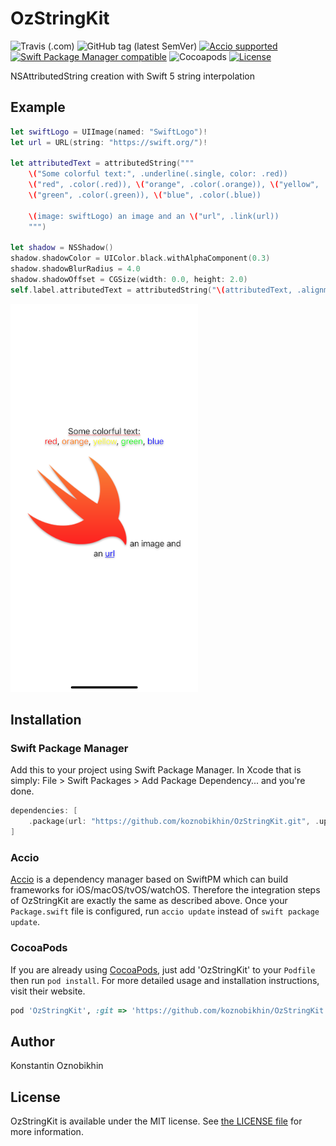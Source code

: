 # OzStringKit
![Travis (.com)](https://img.shields.io/travis/com/koznobikhin/OzStringKit)
![GitHub tag (latest SemVer)](https://img.shields.io/github/v/tag/koznobikhin/OzStringKit)
[![Accio supported](https://img.shields.io/badge/Accio-supported-0A7CF5.svg?style=flat)](https://github.com/JamitLabs/Accio)
[![Swift Package Manager compatible](https://img.shields.io/badge/Swift%20Package%20Manager-compatible-brightgreen.svg)](https://github.com/apple/swift-package-manager)
![Cocoapods](https://img.shields.io/cocoapods/v/OzStringKit)
[![License](https://img.shields.io/github/license/koznobikhin/OzStringKit)](https://github.com/koznobikhin/OzStringKit/blob/master/LICENSE)

NSAttributedString creation with Swift 5 string interpolation

## Example

```Swift
let swiftLogo = UIImage(named: "SwiftLogo")!
let url = URL(string: "https://swift.org/")!

let attributedText = attributedString("""
    \("Some colorful text:", .underline(.single, color: .red))
    \("red", .color(.red)), \("orange", .color(.orange)), \("yellow", .color(.yellow)), \
    \("green", .color(.green)), \("blue", .color(.blue))

    \(image: swiftLogo) an image and an \("url", .link(url))
    """)

let shadow = NSShadow()
shadow.shadowColor = UIColor.black.withAlphaComponent(0.3)
shadow.shadowBlurRadius = 4.0
shadow.shadowOffset = CGSize(width: 0.0, height: 2.0)
self.label.attributedText = attributedString("\(attributedText, .alignment(.center), .shadow(shadow))")

```

![Screen shot](demo.png)

## Installation

### Swift Package Manager

Add this to your project using Swift Package Manager. In Xcode that is simply: File > Swift Packages > Add Package Dependency... and you're done.

```swift
dependencies: [
    .package(url: "https://github.com/koznobikhin/OzStringKit.git", .upToNextMajor(from: "0.0.1"))
]
```

### Accio

[Accio](https://github.com/JamitLabs/Accio) is a dependency manager based on SwiftPM which can build frameworks for iOS/macOS/tvOS/watchOS. Therefore the integration steps of OzStringKit are exactly the same as described above. Once your `Package.swift` file is configured, run `accio update` instead of `swift package update`.

### CocoaPods

If you are already using [CocoaPods](http://cocoapods.org), just add 'OzStringKit' to your `Podfile` then run `pod install`. 
For more detailed usage and installation instructions, visit their website.

```ruby
pod 'OzStringKit', :git => 'https://github.com/koznobikhin/OzStringKit.git'
```

## Author

Konstantin Oznobikhin


## License

OzStringKit is available under the MIT license. See [the LICENSE file](https://github.com/koznobikhin/OzStringKit/blob/master/LICENSE) for more information.
